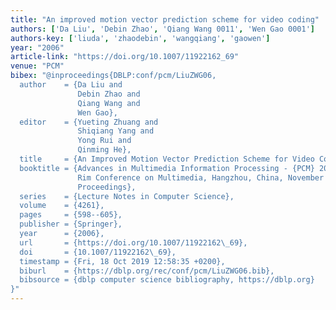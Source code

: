 ```yaml
---
title: "An improved motion vector prediction scheme for video coding"
authors: ['Da Liu', 'Debin Zhao', 'Qiang Wang 0011', 'Wen Gao 0001']
authors-key: ['liuda', 'zhaodebin', 'wangqiang', 'gaowen']
year: "2006"
article-link: "https://doi.org/10.1007/11922162_69"
venue: "PCM"
bibex: "@inproceedings{DBLP:conf/pcm/LiuZWG06,
  author    = {Da Liu and
               Debin Zhao and
               Qiang Wang and
               Wen Gao},
  editor    = {Yueting Zhuang and
               Shiqiang Yang and
               Yong Rui and
               Qinming He},
  title     = {An Improved Motion Vector Prediction Scheme for Video Coding},
  booktitle = {Advances in Multimedia Information Processing - {PCM} 2006, 7th Pacific
               Rim Conference on Multimedia, Hangzhou, China, November 2-4, 2006,
               Proceedings},
  series    = {Lecture Notes in Computer Science},
  volume    = {4261},
  pages     = {598--605},
  publisher = {Springer},
  year      = {2006},
  url       = {https://doi.org/10.1007/11922162\_69},
  doi       = {10.1007/11922162\_69},
  timestamp = {Fri, 18 Oct 2019 12:58:35 +0200},
  biburl    = {https://dblp.org/rec/conf/pcm/LiuZWG06.bib},
  bibsource = {dblp computer science bibliography, https://dblp.org}
}"
---
```

